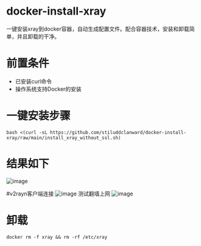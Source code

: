 # docker-install-xray
一键安装xray到docker容器，自动生成配置文件。配合容器技术，安装和卸载简单，并且卸载的干净。
# 前置条件
* 已安装curl命令
* 操作系统支持Docker的安装

# 一键安装步骤
```
bash <(curl -sL https://github.com/stiluddclanward/docker-install-xray/raw/main/install_xray_without_ssl.sh)
```
# 结果如下
![image](https://github.com/stiluddclanward/docker-install-xray/assets/107162061/77c658e8-60b7-4adb-961a-4fa51c2c3f05)

#v2rayn客户端连接
![image](https://github.com/stiluddclanward/docker-install-xray/assets/107162061/82870ae7-8778-46a0-a1e9-8f4a12c4ede3)
测试翻墙上网
![image](https://github.com/stiluddclanward/docker-install-xray/assets/107162061/52aa3067-0d49-452e-9ef6-bae690521ae1)

# 卸载
```
docker rm -f xray && rm -rf /etc/xray
```



